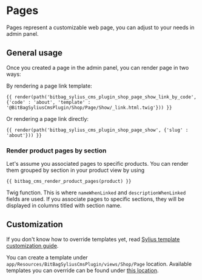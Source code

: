 # Pages

Pages represent a customizable web page, you can adjust to your needs in admin panel. 

## General usage

Once you created a page in the admin panel, you can render page in two ways:

By rendering a page link template:

```twig
{{ render(path('bitbag_sylius_cms_plugin_shop_page_show_link_by_code', {'code' : 'about', 'template' : '@BitBagSyliusCmsPlugin/Shop/Page/Show/_link.html.twig'})) }}
```

Or rendering a page link directly:

```twig
{{ render(path('bitbag_sylius_cms_plugin_shop_page_show', {'slug' : 'about'})) }}
```

### Render product pages by section

Let's assume you associated pages to specific products. You can render them grouped by section in your product view by using 

```twig
{{ bitbag_cms_render_product_pages(product) }}
```

Twig function. This is where `nameWhenLinked` and `descriptionWhenLinked` fields are used. If you associate pages to 
specific sections, they will be displayed in columns titled with section name.

## Customization

If you don't know how to override templates yet, 
read [Sylius template customization guide](http://docs.sylius.org/en/latest/customization/template.html).

You can create a template under `app/Resources/BitBagSyliusCmsPlugin/views/Shop/Page` location.
Available templates you can override can be found under [this location](../src/Resources/views/Shop/Page).
